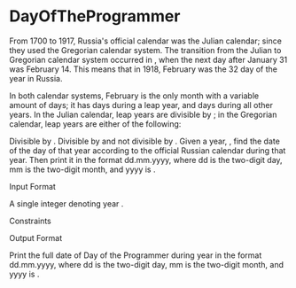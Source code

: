 # DayOfTheProgrammer

From  1700 to 1917, Russia's official calendar was the Julian calendar; since  they used the Gregorian calendar system. The transition from the Julian to Gregorian calendar system occurred in , when the next day after January  31 was February 14. This means that in 1918, February  was the  32 day of the year in Russia.

In both calendar systems, February is the only month with a variable amount of days; it has  days during a leap year, and  days during all other years. In the Julian calendar, leap years are divisible by ; in the Gregorian calendar, leap years are either of the following:

Divisible by .
Divisible by  and not divisible by .
Given a year, , find the date of the  day of that year according to the official Russian calendar during that year. Then print it in the format dd.mm.yyyy, where dd is the two-digit day, mm is the two-digit month, and yyyy is .

Input Format

A single integer denoting year .

Constraints

Output Format

Print the full date of Day of the Programmer during year  in the format dd.mm.yyyy, where dd is the two-digit day, mm is the two-digit month, and yyyy is .
